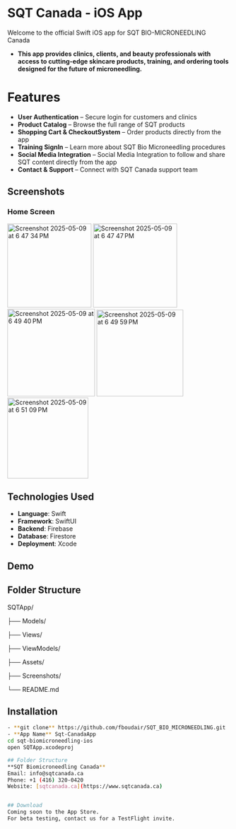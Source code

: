 # SQT Canada - iOS App
Welcome to the official Swift iOS app for SQT BIO-MICRONEEDLING Canada
- **This app provides clinics, clients, and beauty professionals with access to cutting-edge skincare products, 
training, and ordering tools designed for the future of microneedling.**
# Features
- **User Authentication** – Secure login for customers and clinics
- **Product Catalog** – Browse the full range of SQT products
- **Shopping Cart & CheckoutSystem** – Order products directly from the app
- **Training SignIn** – Learn more about SQT Bio Microneedling procedures
- **Social Media Integration** – Social Media Integration to follow and share SQT content directly from the app
- **Contact & Support** – Connect with SQT Canada support team


## Screenshots
### Home Screen
<img width="190" alt="Screenshot 2025-05-09 at 6 47 34 PM" src="https://github.com/user-attachments/assets/dcedf3c5-55a9-4dab-8075-2ee7ca3c903e" />
<img width="190" alt="Screenshot 2025-05-09 at 6 47 47 PM" src="https://github.com/user-attachments/assets/1cf33d28-f880-4737-913e-f081860aca99" />
<img width="198" alt="Screenshot 2025-05-09 at 6 49 40 PM" src="https://github.com/user-attachments/assets/81eaf114-524d-4a1b-8195-bf532bd3f863" />
<img width="196" alt="Screenshot 2025-05-09 at 6 49 59 PM" src="https://github.com/user-attachments/assets/d066ca84-4a1b-4db0-ae89-0b42c179e625" />
<img width="183" alt="Screenshot 2025-05-09 at 6 51 09 PM" src="https://github.com/user-attachments/assets/3164f52e-15dd-403a-adb4-34708b6577c4" />


## Technologies Used
- **Language**: Swift
- **Framework**: SwiftUI 
- **Backend**: Firebase
- **Database**: Firestore
- **Deployment**: Xcode

## Demo


## Folder Structure
SQTApp/

├── Models/

├── Views/

├── ViewModels/

├── Assets/

├── Screenshots/

└── README.md

## Installation
```bash
- **git clone** https://github.com/fboudair/SQT_BIO_MICRONEEDLING.git
- **App Name** Sqt-CanadaApp
cd sqt-biomicroneedling-ios
open SQTApp.xcodeproj

## Folder Structure
**SQT Biomicroneedling Canada**  
Email: info@sqtcanada.ca  
Phone: +1 (416) 320-0420  
Website: [sqtcanada.ca](https://www.sqtcanada.ca)


## Download
Coming soon to the App Store.  
For beta testing, contact us for a TestFlight invite.

